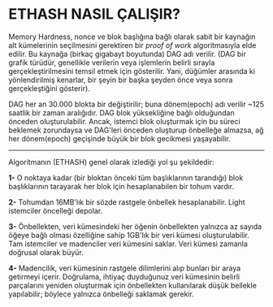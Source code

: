# ETHASH NASIL ÇALIŞIR?
  Memory Hardness, nonce ve blok başlığına bağlı olarak sabit bir kaynağın alt kümelerinin
seçilmesini gerektiren bir *proof of work* algoritmasıyla elde edilir. Bu kaynağa (birkaç gigabayt boyutunda) DAG adı verilir. 
(DAG bir grafik türüdür, genellikle verilerin veya işlemlerin belirli sırayla gerçekleştirilmesini temsil etmek için gösterilir. Yani, 
düğümler arasında ki yönlendirilmiş kenarlar, bir şeyin bir başka şeyden önce veya sonra gerçekleştiğini gösterir).

  DAG her an 30.000 blokta bir değiştirilir; buna dönem(epoch) adı verilir ~125 saatlik bir zaman aralığıdır. DAG blok yüksekliğine bağlı olduğundan önceden oluşturulabilir. Ancak, istemci blok oluşturmak için bu süreci beklemek zorundaysa ve DAG'leri önceden oluşturup önbelleğe almazsa, ağ her dönem(epoch) geçişinde 
büyük bir blok gecikmesi yaşayabilir. 



___
Algoritmanın (ETHASH) genel olarak izlediği yol şu şekildedir:
 
**1-** O noktaya kadar (bir bloktan önceki tüm başlıklarının tarandığı) blok başlıklarının tarayarak her blok için hesaplanabilen bir tohum vardır.

**2-** Tohumdan 16MB'lık bir sözde rastgele önbellek hesaplanabilir. Light istemciler öncelleği depolar.

**3-** Önbellekten, veri kümesindeki her öğenin önbellekten yalnızca az sayıda öğeye bağlı olması özelliğine sahip 1GB'lık bir veri kümesi oluşturulabilir.
Tam istemciler ve madenciler veri kümesini saklar. Veri kümesi zamanla doğrusal olarak büyür.

**4-** Madencilik, veri kümesinin rastgele dilimlerini alıp bunları bir araya getirmeyi içerir. Doğrulama, ihtiyaç duyduğunuz veri kümesinin belirli
parçalarını yeniden oluşturmak için önbellekten kullanılarak düşük bellekle yapılabilir; böylece yalnızca önbelleği saklamak gerekir.
